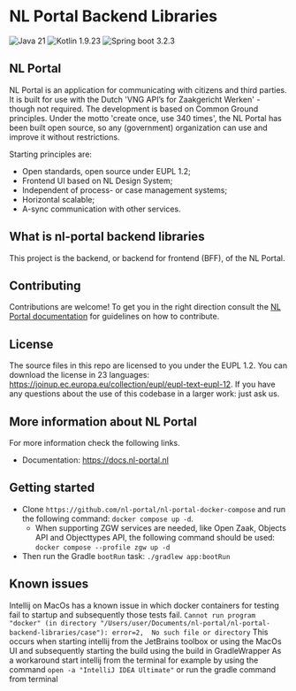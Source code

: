 # NL Portal Backend Libraries #

![Java 21](https://img.shields.io/badge/Java%2021-green)
![Kotlin 1.9.23](https://img.shields.io/badge/Kotlin-1.9.23-green)
![Spring boot 3.2.3](https://img.shields.io/badge/Spring%20boot-3.2.3-green)

## NL Portal

NL Portal is an application for communicating with citizens and third parties. It is built for use with the Dutch 
'VNG API’s for Zaakgericht Werken' - though not required. The development is based on Common Ground principles. Under 
the motto 'create once, use 340 times', the NL Portal has been built open source, so any (government) organization can 
use and improve it without restrictions.

Starting principles are:
- Open standards, open source under EUPL 1.2;
- Frontend UI based on NL Design System;
- Independent of process- or case management systems;
- Horizontal scalable;
- A-sync communication with other services.

## What is nl-portal backend libraries
This project is the backend, or backend for frontend (BFF), of the NL Portal.

## Contributing
Contributions are welcome! To get you in the right direction consult the [NL Portal documentation](https://docs.nl-portal.nl/readme/contributing) for guidelines on how to contribute.

## License
The source files in this repo are licensed to you under the EUPL 1.2. You can download the license in 23 languages: https://joinup.ec.europa.eu/collection/eupl/eupl-text-eupl-12. If you have any questions about the use of this codebase in a larger work: just ask us.

## More information about NL Portal
For more information check the following links.
- Documentation: https://docs.nl-portal.nl

## Getting started
* Clone `https://github.com/nl-portal/nl-portal-docker-compose` and run the following command: `docker compose up -d`.
    * When supporting ZGW services are needed, like Open Zaak, Objects API and Objecttypes API, the following command should be used: `docker compose --profile zgw up -d`
* Then run the Gradle `bootRun` task: `./gradlew app:bootRun`


## Known issues
Intellij on MacOs has a known issue in which docker containers for testing fail to startup and subsequently those tests fail.
``
Cannot run program "docker" (in directory "/Users/user/Documents/nl-portal/nl-portal-backend-libraries/case"): error=2, 
No such file or directory
``
This occurs when starting intellij from the JetBrains toolbox or using the MacOs UI and subsequently starting the build using the build in GradleWrapper 
As a workaround start intellij from the terminal for example by using the command
``open -a "IntelliJ IDEA Ultimate"``
or run the gradle command from terminal
